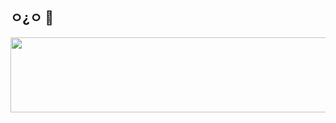 ## ㅇ¿ㅇ 👋

<!--
**d-kjh/d-kjh** is a ✨ _special_ ✨ repository because its `README.md` (this file) appears on your GitHub profile.

Here are some ideas to get you started:

- 🔭 I’m currently working on ...
- 🌱 I’m currently learning ...
- 👯 I’m looking to collaborate on ...
- 🤔 I’m looking for help with ...
- 💬 Ask me about ...
- 📫 How to reach me: ...
- 😄 Pronouns: ...
- ⚡ Fun fact: ...
-->

<a href="https://www.gitanimals.org/en_US?utm_medium=image&utm_source=d-kjh&utm_content=line">
  <img
    src="https://render.gitanimals.org/lines/d-kjh?pet-id=741485053108327383"
    width="600"
    height="120"
  />
</a>
<a href="https://github.com/users/d-kjh/achievements/pull-shark">
  
